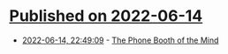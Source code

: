 # [Published on 2022-06-14](index.md)

* [2022-06-14, 22:49:09](https://news.ycombinator.com/item?id=31746967) - [The Phone Booth of the Mind](https://www.nytimes.com/2022/06/11/briefing/phone-booths-communications-containers.html)
